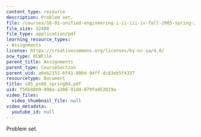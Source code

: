 ```yaml
---
content_type: resource
description: Problem set.
file: /courses/16-01-unified-engineering-i-ii-iii-iv-fall-2005-spring-2006/f56b8809098aa30691d4079fa953819a_s05_ps08_spring04.pdf
file_size: 32400
file_type: application/pdf
learning_resource_types:
- Assignments
license: https://creativecommons.org/licenses/by-nc-sa/4.0/
ocw_type: OCWFile
parent_title: Assignments
parent_type: CourseSection
parent_uid: a6eb2151-6f41-806d-94ff-dc83eb5f4337
resourcetype: Document
title: s05_ps08_spring04.pdf
uid: f56b8809-098a-a306-91d4-079fa953819a
video_files:
  video_thumbnail_file: null
video_metadata:
  youtube_id: null
---
```

Problem set.